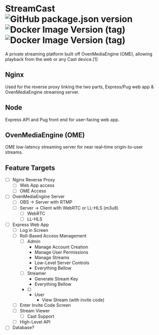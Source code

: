# StreamCast ![GitHub package.json version](https://img.shields.io/github/package-json/v/TheRealFakeAdmin/StreamCast?filename=node-src%2Fpackage.json&label=Client%20Version) ![Docker Image Version (tag)](https://img.shields.io/docker/v/airensoft/ovenmediaengine/latest?label=OME%20Version) ![Docker Image Version (tag)](https://img.shields.io/docker/v/_/nginx/alpine?label=nginx%20Version)

A private streaming platform built off OvenMediaEngine (OME), allowing playback from the web or any Cast device.[1]


## Nginx

Used for the reverse proxy linking the two parts, Express/Pug web app & OvenMediaEngine streaming server.


## Node

Express API and Pug front end for user-facing web app.


## OvenMediaEngine (OME)

OME low-latency streaming server for near real–time origin-to-user streams.


## Feature Targets

- [ ] Nginx Reverse Proxy
    - [ ] Web App access
    - [ ] OME Access
- [ ] OvenMediaEngine Server
    - [ ] OBS -> Server with RTMP
    - [ ] Server -> Client with WebRTC or LL-HLS (m3u8)
        - [ ] WebRTC
        - [ ] LL-HLS
- [ ] Express Web App
    - [ ] Log in Screen
    - [ ] Roll-Based Access Management
        - [ ] Admin
            - Manage Account Creation
            - Manage User Permissions
            - Manage Streams
            - Low-Level Server Controls
            - Everything Bellow
        - [ ] Streamer
            - Generate Stream Key
            - Everything Bellow
        - [ ] - User
            - View Stream (with invite code)
    - [ ] Enter Invite Code Screen
    - [ ] Stream Viewer
        - [ ] Cast Support
    - [ ] High-Level API
- [ ] Database?
